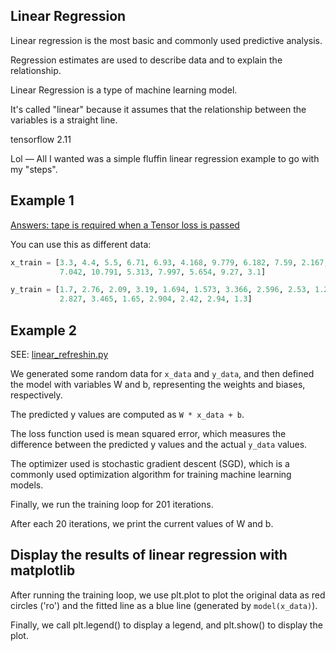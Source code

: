 ## Linear Regression

Linear regression is the most basic and commonly used predictive analysis.

Regression estimates are used to describe data and to explain the relationship.

Linear Regression is a type of machine learning model.

It's called "linear" because it assumes that the relationship between the variables is a straight line.

tensorflow 2.11

Lol &mdash; All I wanted was a simple fluffin linear regression example to go with my "steps".

## Example 1

[Answers: tape is required when a Tensor loss is passed](https://stackoverflow.com/questions/68879963/valueerror-tape-is-required-when-a-tensor-loss-is-passed#70193400)


You can use this as different data:

```python
x_train = [3.3, 4.4, 5.5, 6.71, 6.93, 4.168, 9.779, 6.182, 7.59, 2.167,
           7.042, 10.791, 5.313, 7.997, 5.654, 9.27, 3.1]

y_train = [1.7, 2.76, 2.09, 3.19, 1.694, 1.573, 3.366, 2.596, 2.53, 1.221,
           2.827, 3.465, 1.65, 2.904, 2.42, 2.94, 1.3]
```

## Example 2

SEE: <a href="linear_refreshin.py">linear_refreshin.py</a>

We generated some random data for `x_data` and `y_data`, and then defined the model with variables W and b, representing the weights and biases, respectively.

The predicted y values are computed as `W * x_data + b`.

The loss function used is mean squared error, which measures the difference between the predicted y values and the actual `y_data` values.

The optimizer used is stochastic gradient descent (SGD), which is a commonly used optimization algorithm for training machine learning models.

Finally, we run the training loop for 201 iterations.

After each 20 iterations, we print the current values of W and b.

## Display the results of linear regression with matplotlib

After running the training loop, we use plt.plot to plot the original data as red circles ('ro') and the fitted line as a blue line (generated by `model(x_data)`).

Finally, we call plt.legend() to display a legend, and plt.show() to display the plot.

<br>
